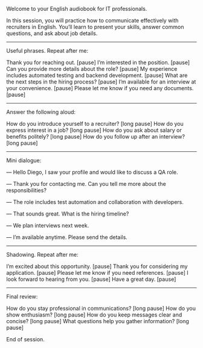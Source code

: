 Welcome to your English audiobook for IT professionals.

In this session, you will practice how to communicate effectively with recruiters in English. You’ll learn to present your skills, answer common questions, and ask about job details.


---

Useful phrases. Repeat after me:

Thank you for reaching out. [pause]
I’m interested in the position. [pause]
Can you provide more details about the role? [pause]
My experience includes automated testing and backend development. [pause]
What are the next steps in the hiring process? [pause]
I’m available for an interview at your convenience. [pause]
Please let me know if you need any documents. [pause]


---

Answer the following aloud:

How do you introduce yourself to a recruiter? [long pause]
How do you express interest in a job? [long pause]
How do you ask about salary or benefits politely? [long pause]
How do you follow up after an interview? [long pause]


---

Mini dialogue:

— Hello Diego, I saw your profile and would like to discuss a QA role.

— Thank you for contacting me. Can you tell me more about the responsibilities?

— The role includes test automation and collaboration with developers.

— That sounds great. What is the hiring timeline?

— We plan interviews next week.

— I’m available anytime. Please send the details.


---

Shadowing. Repeat after me:

I’m excited about this opportunity. [pause]
Thank you for considering my application. [pause]
Please let me know if you need references. [pause]
I look forward to hearing from you. [pause]
Have a great day. [pause]


---

Final review:

How do you stay professional in communications? [long pause]
How do you show enthusiasm? [long pause]
How do you keep messages clear and concise? [long pause]
What questions help you gather information? [long pause]

End of session.

